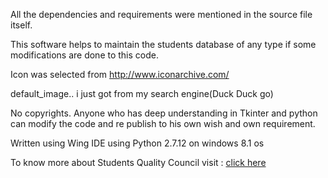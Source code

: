 
All the dependencies and requirements were mentioned in the source file itself.

This software helps to maintain the students database of any type if some modifications are done to this code.

Icon was selected from http://www.iconarchive.com/

default_image.. i just got from my search engine(Duck Duck go)

No copyrights. Anyone who has deep understanding in Tkinter and python can modify the code and re publish to his own wish and own requirement.

Written using Wing IDE using Python 2.7.12 on windows 8.1 os



To know more about Students Quality Council visit : [click here](http://cqm.annauniv.edu/)
